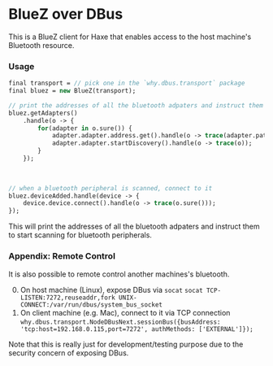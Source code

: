 # BlueZ over DBus

This is a BlueZ client for Haxe that enables access to the host machine's Bluetooth resource.

### Usage

```haxe
final transport = // pick one in the `why.dbus.transport` package
final bluez = new BlueZ(transport);

// print the addresses of all the bluetooth adpaters and instruct them to start scanning for bluetooth peripherals.
bluez.getAdapters()
	.handle(o -> {
		for(adapter in o.sure()) {
			adapter.adapter.address.get().handle(o -> trace(adapter.path, 'address', o.sure()));
			adapter.adapter.startDiscovery().handle(o -> trace(o));
		}
	});
	
	

// when a bluetooth peripheral is scanned, connect to it
bluez.deviceAdded.handle(device -> {
	device.device.connect().handle(o -> trace(o.sure()));
});
```

This will print the addresses of all the bluetooth adpaters and instruct them to start scanning for bluetooth peripherals.


### Appendix: Remote Control

It is also possible to remote control another machines's bluetooth.

0. On host machine (Linux), expose DBus via `socat`
  `socat TCP-LISTEN:7272,reuseaddr,fork UNIX-CONNECT:/var/run/dbus/system_bus_socket`
0. On client machine (e.g. Mac), connect to it via TCP connection
  `why.dbus.transport.NodeDBusNext.sessionBus({busAddress: 'tcp:host=192.168.0.115,port=7272', authMethods: ['EXTERNAL']});`
  
Note that this is really just for development/testing purpose due to the security concern of exposing DBus.